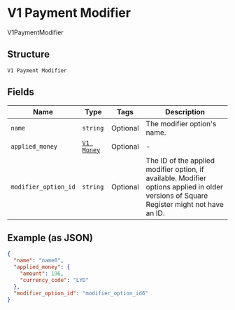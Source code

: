 
# V1 Payment Modifier

V1PaymentModifier

## Structure

`V1 Payment Modifier`

## Fields

| Name | Type | Tags | Description |
|  --- | --- | --- | --- |
| `name` | `string` | Optional | The modifier option's name. |
| `applied_money` | [`V1 Money`](/doc/models/v1-money.md) | Optional | - |
| `modifier_option_id` | `string` | Optional | The ID of the applied modifier option, if available. Modifier options applied in older versions of Square Register might not have an ID. |

## Example (as JSON)

```json
{
  "name": "name0",
  "applied_money": {
    "amount": 196,
    "currency_code": "LYD"
  },
  "modifier_option_id": "modifier_option_id6"
}
```

